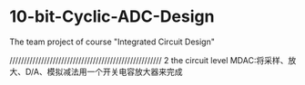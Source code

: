 # 10-bit-Cyclic-ADC-Design
The team project of course "Integrated Circuit Design" 

/////////////////////////////////////////////////////
              2  the circuit level
MDAC:将采样、放大、D/A、模拟减法用一个开关电容放大器来完成
